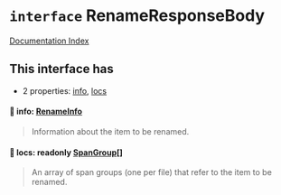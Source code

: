 # `interface` RenameResponseBody

[Documentation Index](../README.md)

## This interface has

- 2 properties:
[info](#-info-renameinfo),
[locs](#-locs-readonly-spangroup)


#### 📄 info: [RenameInfo](../type.RenameInfo.2/README.md)

> Information about the item to be renamed.



#### 📄 locs: readonly [SpanGroup](../interface.SpanGroup/README.md)\[]

> An array of span groups (one per file) that refer to the item to be renamed.



